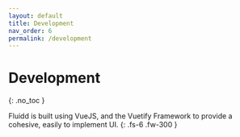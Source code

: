 ```yaml
---
layout: default
title: Development
nav_order: 6
permalink: /development
---
```


# Development
{: .no_toc }

Fluidd is built using VueJS, and the Vuetify Framework to provide a cohesive,
easily to implement UI.
{: .fs-6 .fw-300 }
